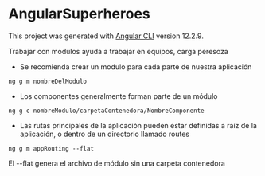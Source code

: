 # AngularSuperheroes

This project was generated with [Angular CLI](https://github.com/angular/angular-cli) version 12.2.9.

Trabajar con modulos ayuda a trabajar en equipos, carga peresoza

- Se recomienda crear un modulo para cada parte de nuestra aplicación
```
ng g m nombreDelModulo
```

- Los componentes generalmente forman parte de un módulo
```
ng g c nombreModulo/carpetaContenedora/NombreComponente
```

- Las rutas principales de la aplicación pueden estar definidas a raíz de la aplicación, o dentro de un directorio llamado routes
```
ng g m appRouting --flat
```
El --flat genera el archivo de módulo sin una carpeta contenedora
